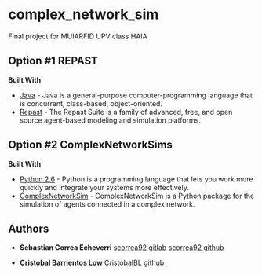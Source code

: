 # complex_network_sim
Final project for MUIARFID UPV class HAIA

## Option #1 REPAST
**Built With**

* [Java](https://www.oracle.com/java/index.html) - Java is a general-purpose computer-programming language that is concurrent, class-based, object-oriented.
* [Repast](https://repast.github.io) - The Repast Suite is a family of advanced, free, and open source agent-based modeling and simulation platforms.

## Option #2 ComplexNetworkSims
**Built With**

* [Python 2.6](https://www.python.org) - Python is a programming language that lets you work more quickly and integrate your systems more effectively.
* [ComplexNetworkSim](https://pythonhosted.org/ComplexNetworkSim/) - ComplexNetworkSim is a Python package for the simulation of agents connected in a complex network.

## Authors

* **Sebastian Correa Echeverri** [scorrea92 gitlab](https://gitlab.com/scorrea92) [scorrea92 github](https://github.com/scorrea92)

* **Cristobal Barrientos Low** [CristobalBL github](https://github.com/CristobalBL)
